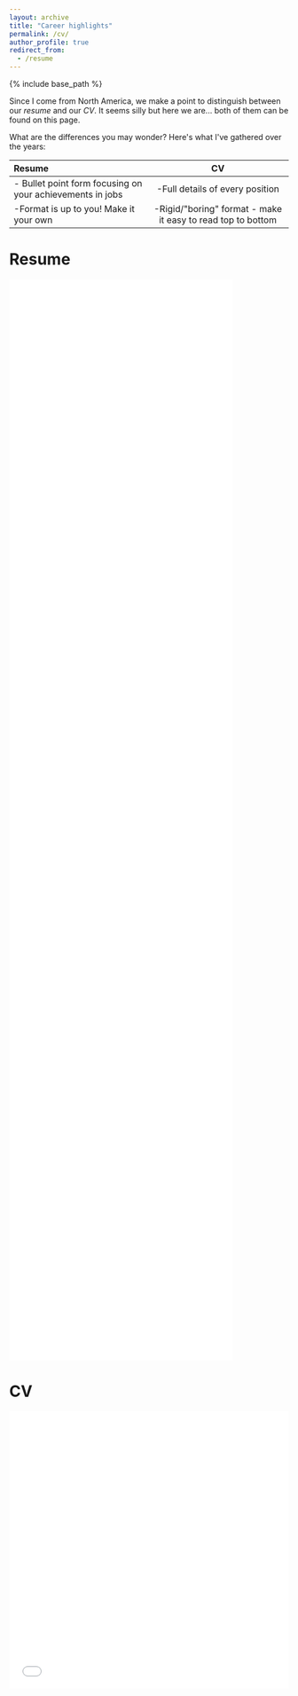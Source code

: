 ```yaml
---
layout: archive
title: "Career highlights"
permalink: /cv/
author_profile: true
redirect_from:
  - /resume
---
```


{% include base_path %}

Since I come from North America, we make a point to distinguish between our
_resume_ and our _CV_. It seems silly but here we are... both of them can be
found on this page.

What are the differences you may wonder? Here's what I've gathered over the
years:

| Resume                                                    |                             CV                              |
| :-------------------------------------------------------- | :---------------------------------------------------------: |
| - Bullet point form focusing on your achievements in jobs |               -Full details of every position               |
| -Format is up to you! Make it your own                    | -Rigid/"boring" format - make it easy to read top to bottom |

# Resume

<iframe src="/files/Resume_AMorariu.pdf" width="80%" height="50%" frameborder="no" border="0" marginwidth="0.25" marginheight="0.25"></iframe>

# CV

<iframe src="/files/CV_AMorariu.pdf" width="100%" height="500" frameborder="no" border="0" marginwidth="0" marginheight="0"></iframe>

